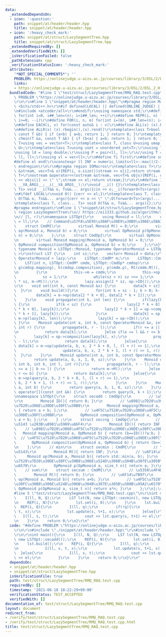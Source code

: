 ```yaml
---
data:
  _extendedDependsOn:
  - icon: ':question:'
    path: snippet/at/header/header.hpp
    title: snippet/at/header/header.hpp
  - icon: ':heavy_check_mark:'
    path: snippet/at/struct/LazySegmentTree.hpp
    title: snippet/at/struct/LazySegmentTree.hpp
  _extendedRequiredBy: []
  _extendedVerifiedWith: []
  _isVerificationFailed: false
  _pathExtension: cpp
  _verificationStatusIcon: ':heavy_check_mark:'
  attributes:
    '*NOT_SPECIAL_COMMENTS*': ''
    PROBLEM: https://onlinejudge.u-aizu.ac.jp/courses/library/3/DSL/2/DSL_2_H
    links:
    - https://onlinejudge.u-aizu.ac.jp/courses/library/3/DSL/2/DSL_2_H
  bundledCode: "#line 1 \"test/struct/LazySegmentTree/RMQ_RAQ.test.cpp\"\n#define\
    \ PROBLEM \"https://onlinejudge.u-aizu.ac.jp/courses/library/3/DSL/2/DSL_2_H\"\
    \r\n\r\n#line 1 \"snippet/at/header/header.hpp\"\n#pragma region Macros\r\n#include\
    \ <bits/stdc++.h>\r\n#if defined(LOCAL) || defined(ONLINE_JUDGE) || defined(_DEBUG)\r\
    \n#include <atcoder/all>\r\n#endif\r\nusing namespace std;\r\n#define REP(i, n)\
    \ for(int i=0, i##_len=(n); i<i##_len; ++i)\r\n#define REPR(i, n) for(int i=(n);\
    \ i>=0; --i)\r\n#define FOR(i, n, m) for(int i=(m), i##_len=(n); i<i##_len; ++i)\r\
    \n#define EACH(i, v) for(const auto& i : v)\r\n#define ALL(x) (x).begin(),(x).end()\r\
    \n#define ALLR(x) (x).rbegin(),(x).rend()\r\ntemplate<class T>bool chmax(T &a,\
    \ const T &b) { if (a<b) { a=b; return 1; } return 0; }\r\ntemplate<class T>bool\
    \ chmin(T &a, const T &b) { if (b<a) { a=b; return 1; } return 0; }\r\ntemplate<class\
    \ T>using vec = vector<T>;\r\ntemplate<class T, class U>using umap = unordered_map<T,\
    \ U>;\r\ntemplate<class T>using uset = unordered_set<T>;\r\nusing ll = long long;\r\
    \nusing ld = long double;\r\nusing P = pair<ll, ll>;\r\n//using T = tuple<ll,\
    \ ll, ll>;\r\nusing vl = vec<ll>;\r\n#define fi first\r\n#define se second\r\n\
    #define el endl\r\nconstexpr ll INF = numeric_limits<ll>::max()/2-1;\r\n#pragma\
    \ endregion\r\n\r\n#pragma region IOMacros\r\ntemplate<class T>\r\nistream &operator>>(istream\
    \ &stream, vec<T>& o){REP(i, o.size())stream >> o[i];return stream;}\r\ntemplate<class\
    \ T>\r\nostream &operator<<(ostream &stream, vec<T>& objs){REP(i, objs.size())stream\
    \ << objs[i] << \" \";stream << el;return stream;}\r\n\r\n#define I(T, ...) ;T\
    \ __VA_ARGS__;__i(__VA_ARGS__);\r\nvoid __i() {}\r\ntemplate<class T, class...\
    \ Ts> void __i(T&& o, Ts&&... args){cin >> o;__i(forward<Ts>(args)...);}\r\n\r\
    \n#ifdef LOCAL\r\nvoid O() {cerr << el;}\r\ntemplate<class T, class... Ts> void\
    \ O(T&& o, Ts&&... args){cerr << o << \" \";O(forward<Ts>(args)...);}\r\n#else\r\
    \ntemplate<class T, class... Ts> void O(T&& o, Ts&&... args){};\r\n#endif\r\n\
    #pragma endregion\r\n#line 1 \"snippet/at/struct/LazySegmentTree.hpp\"\n#pragma\
    \ region LazySegmentTree\r\n// https://ei1333.github.io/algorithm/segment-tree.html\r\
    \n// [l, r)\r\nnamespace LSTOpt{\r\n    using Monoid = ll;\r\n    using OpMonoid\
    \ = ll;\r\n    // Command\u57FA\u5E95\u30AF\u30E9\u30B9\u306E\u5BA3\u8A00\r\n\
    \    struct CmdM{\r\n        virtual Monoid M() = 0;\r\n        virtual Monoid\
    \ op(Monoid a, Monoid b) = 0;\r\n        virtual OpMonoid p(OpMonoid a, size_t\
    \ n) = 0;\r\n    };\r\n    struct CmdOp{\r\n        virtual OpMonoid ID() = 0;\r\
    \n        virtual Monoid mapping(Monoid a, OpMonoid b) = 0;\r\n        virtual\
    \ OpMonoid composition(OpMonoid a, OpMonoid b) = 0;\r\n    };\r\n}\r\ntemplate<\
    \ typename Monoid = LSTOpt::Monoid, typename OperatorMonoid = LSTOpt::OpMonoid\
    \ >\r\nstruct LST {\r\n    int sz;\r\n    vector< Monoid > data;\r\n    vector<\
    \ OperatorMonoid > lazy;\r\n    LSTOpt::CmdM* m;\r\n    LSTOpt::CmdOp* op;\r\n\
    \    LST(int n, LSTOpt::CmdM* cmdm, LSTOpt::CmdOp* cmdop)\r\n        //: f(cmdm.op),\
    \ g(cmdop.mapping), h(cmdop.composition), p(cmdm.p), M1(cmdm.M()), OM0(cmdop.ID())\r\
    \n        {\r\n            this->m = cmdm;\r\n            this->op = cmdop;\r\n\
    \            sz = 1;\r\n            while(sz < n) sz <<= 1;\r\n            data.assign(2\
    \ * sz, m->M());\r\n            lazy.assign(2 * sz, op->ID());\r\n        }\r\n\
    \r\n    void set(int k, const Monoid &x) {\r\n        data[k + sz] = x;\r\n  \
    \  }\r\n    void build(){\r\n        for(int k = sz - 1; k > 0; k--) {\r\n   \
    \         data[k] = m->op(data[2 * k + 0], data[2 * k + 1]);\r\n        }\r\n\
    \    }\r\n    void propagate(int k, int len) {\r\n        if(lazy[k] != op->ID())\
    \ {\r\n            if(k < sz) {\r\n                lazy[2 * k + 0] = op->composition(lazy[2\
    \ * k + 0], lazy[k]);\r\n                lazy[2 * k + 1] = op->composition(lazy[2\
    \ * k + 1], lazy[k]);\r\n            }\r\n            data[k] = op->mapping(data[k],\
    \ m->p(lazy[k], len));\r\n            lazy[k] = op->ID();\r\n        }\r\n   \
    \ }\r\n    Monoid update(int a, int b, const OperatorMonoid &x, int k, int l,\
    \ int r) {\r\n        propagate(k, r - l);\r\n        if(r <= a || b <= l) {\r\
    \n            return data[k];\r\n        }else if(a <= l && r <= b) {\r\n    \
    \        lazy[k] = op->composition(lazy[k], x);\r\n            propagate(k, r\
    \ - l);\r\n            return data[k];\r\n        }else{\r\n            return\
    \ data[k] = m->op(update(a, b, x, 2 * k + 0, l, (l + r) >> 1),\r\n           \
    \                     update(a, b, x, 2 * k + 1, (l + r) >> 1, r));\r\n      \
    \  }\r\n    }\r\n    Monoid update(int a, int b, const OperatorMonoid &x) {\r\n\
    \        return update(a, b, x, 1, 0, sz);\r\n    }\r\n    Monoid query(int a,\
    \ int b, int k, int l, int r){\r\n        propagate(k, r - l);\r\n        if(r\
    \ <= a || b <= l) {\r\n            return m->M();\r\n        }else if(a <= l &&\
    \ r <= b) {\r\n            return data[k];\r\n        }else{\r\n            return\
    \ m->op(query(a, b, 2 * k + 0, l, (l + r) >> 1),\r\n                    query(a,\
    \ b, 2 * k + 1, (l + r) >> 1, r));\r\n        }\r\n    }\r\n    Monoid query(int\
    \ a, int b) {\r\n        return query(a, b, 1, 0, sz);\r\n    }\r\n    Monoid\
    \ operator[](const int &k) {\r\n        return query(k, k + 1);\r\n    }\r\n};\r\
    \nnamespace LSTOpt{\r\n    struct secadd : CmdOp{\r\n        // \u5358\u4F4D\u5143\
    \r\n        Monoid ID(){ return 0; }\r\n        // \u8981\u7D20\u3068\u4F5C\u7528\
    \u7D20\u306E\u30DE\u30FC\u30B8\r\n        Monoid mapping(Monoid a, OpMonoid b)\
    \ { return a + b; };\r\n        // \u4F5C\u7528\u7D20\u3068\u4F5C\u7528\u7D20\u306E\
    \u30DE\u30FC\u30B8\r\n        OpMonoid composition(OpMonoid a, OpMonoid b) { return\
    \ a + b; };\r\n    } ;\r\n    struct seccng : CmdOp{\r\n        // \u5358\u4F4D\
    \u5143 \u203B\u8981\u5909\u66F4\r\n        Monoid ID(){ return INF; }\r\n    \
    \    // \u8981\u7D20\u3068\u4F5C\u7528\u7D20\u306E\u30DE\u30FC\u30B8\r\n     \
    \   Monoid mapping(Monoid a, OpMonoid b) { return (b==ID())?a:b; };\r\n      \
    \  // \u4F5C\u7528\u7D20\u3068\u4F5C\u7528\u7D20\u306E\u30DE\u30FC\u30B8\r\n \
    \       OpMonoid composition(OpMonoid a, OpMonoid b) { return (b==ID())?a:b; };\r\
    \n    };\r\n    // min\r\n    struct secmin : CmdM{\r\n        // \u5358\u4F4D\
    \u5143\r\n        Monoid M(){ return INF; }\r\n        // \u6F14\u7B97\r\n   \
    \     Monoid op(Monoid a, Monoid b){ return std::min(a, b); }\r\n        // \u4F5C\
    \u7528\u7D20\u30DE\u30FC\u30B8\u306E\u524D\u306B\u304B\u307E\u305B\u308B\u95A2\
    \u6570\r\n        OpMonoid p(OpMonoid a, size_t n){ return a; }\r\n    };\r\n\
    \    // sum\r\n    struct secsum : CmdM{\r\n        // \u5358\u4F4D\u5143\r\n\
    \        Monoid M(){ return 0; }\r\n        // \u6F14\u7B97\r\n        Monoid\
    \ op(Monoid a, Monoid b){ return a+b; }\r\n        // \u4F5C\u7528\u7D20\u30DE\
    \u30FC\u30B8\u306E\u524D\u306B\u304B\u307E\u305B\u308B\u95A2\u6570\r\n       \
    \ OpMonoid p(OpMonoid a, size_t n){ return a*n; }\r\n    };\r\n};\r\n#pragma endregion\n\
    #line 5 \"test/struct/LazySegmentTree/RMQ_RAQ.test.cpp\"\n\r\nint main(){\r\n\
    \    I(ll, N, Q);\r\n    LST lst(N, new LSTOpt::secmin(), new LSTOpt::secadd());\r\
    \n    REP(i, N){\r\n        lst.set(i, 0);\r\n    }\r\n    lst.build();\r\n  \
    \  REP(i, Q){\r\n        I(ll, q);\r\n        if(!q){\r\n            I(ll, s,\
    \ t, x);\r\n            lst.update(s, t+1, x);\r\n        }else{\r\n         \
    \   I(ll, s, t);\r\n            cout << lst.query(s, t+1) << el;\r\n        }\r\
    \n    }\r\n    return 0;\r\n}\r\n"
  code: "#define PROBLEM \"https://onlinejudge.u-aizu.ac.jp/courses/library/3/DSL/2/DSL_2_H\"\
    \r\n\r\n#include \"./snippet/at/header/header.hpp\"\r\n#include \"./snippet/at/struct/LazySegmentTree.hpp\"\
    \r\n\r\nint main(){\r\n    I(ll, N, Q);\r\n    LST lst(N, new LSTOpt::secmin(),\
    \ new LSTOpt::secadd());\r\n    REP(i, N){\r\n        lst.set(i, 0);\r\n    }\r\
    \n    lst.build();\r\n    REP(i, Q){\r\n        I(ll, q);\r\n        if(!q){\r\
    \n            I(ll, s, t, x);\r\n            lst.update(s, t+1, x);\r\n      \
    \  }else{\r\n            I(ll, s, t);\r\n            cout << lst.query(s, t+1)\
    \ << el;\r\n        }\r\n    }\r\n    return 0;\r\n}\r\n"
  dependsOn:
  - snippet/at/header/header.hpp
  - snippet/at/struct/LazySegmentTree.hpp
  isVerificationFile: true
  path: test/struct/LazySegmentTree/RMQ_RAQ.test.cpp
  requiredBy: []
  timestamp: '2021-06-18 18:22:29+09:00'
  verificationStatus: TEST_ACCEPTED
  verifiedWith: []
documentation_of: test/struct/LazySegmentTree/RMQ_RAQ.test.cpp
layout: document
redirect_from:
- /verify/test/struct/LazySegmentTree/RMQ_RAQ.test.cpp
- /verify/test/struct/LazySegmentTree/RMQ_RAQ.test.cpp.html
title: test/struct/LazySegmentTree/RMQ_RAQ.test.cpp
---
```

